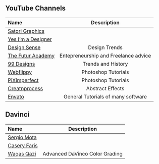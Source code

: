 ## YouTube Channels
| Name                                | Description                                          | 
|:----------------------------------- |:----------------------------------------------------:| 
|[Satori Graphics](https://www.youtube.com/channel/UCoeJKtPJLoIBqWq4o8TDLpA)||
|[Yes I’m a Designer](https://www.youtube.com/channel/UCT_of6HCtVZFpnnnLUeAGYA)||
|[Design Sense](https://www.youtube.com/c/DesignSense/videos)|Design Trends|
|[The Futur Academy](https://www.youtube.com/channel/UCqHuGF2axS8Yf89r1tUVS_A)|Entepreneurship and Freelance advice|
|[99 Designs](https://www.youtube.com/user/99designs/videos)|Trends and History|
|[Webflippy](https://www.youtube.com/@WebflippyOfficialPage/videos)|Photoshop Tutorials|
|[PiXimperfect ](https://www.youtube.com/channel/UCMrvLMUITAImCHMOhX88PYQ)|Photoshop Tutorials|
|[Creatnprocess](https://www.youtube.com/c/creatnprocess/featured)|Abstract Effects|
|[Envato ](https://www.youtube.com/c/envato/videos)|General Tutorials of many software|


## Davinci
| Name                                | Description                                          | 
|:----------------------------------- |:----------------------------------------------------:| 
|[Sergio Mota](https://www.youtube.com/@CaseyFaris](https://www.youtube.com/@SergiomotaENG))||
|[Casery Faris](https://www.youtube.com/@CaseyFaris)||
|[Waqas Qazi](https://www.youtube.com/@theqazman/videos)|Advanced DaVinco Color Grading|
